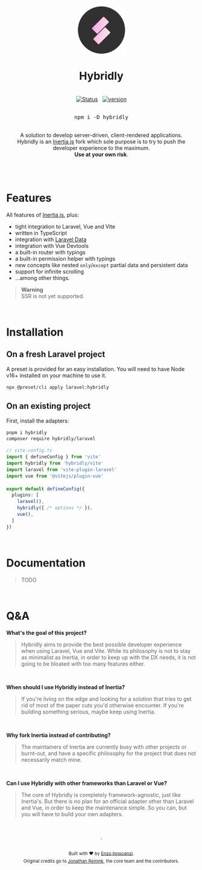 <br>

<p align="center">
  <img src=".github/assets/logo-round.svg" style="width:125px;" />
</p>

<h1 align="center">Hybridly</h1>

<p align="center">
  <br />
  <a href="https://github.com/hybridly/hybridly/actions/workflows/test.yml"><img alt="Status" src="https://github.com/hybridly/hybridly/actions/workflows/test.yml/badge.svg"></a>
  <span>&nbsp;</span>
  <a href="https://github.com/hybridly/hybridly/releases"><img alt="version" src="https://img.shields.io/github/v/release/hybridly/hybridly?include_prereleases&label=version&logo=github&logoColor=white"></a>
  <br />
  <br />
  <pre><div align="center">npm i -D hybridly</div></pre>
</p>


<div align="center">
  <br />
  A solution to develop server-driven, client-rendered applications.
  <br />
  Hybridly is an <a href="https://inertiajs.com">Inertia.js</a> fork which sole purpose is to try to push the developer experience to the maximum.
  <br />
  <b>Use at your own risk</b>.
  <br />
  <br />
  <br />
</div>

<br>

#   Features

All features of [Inertia.js](https://inertiajs.com), plus: 
- tight integration to Laravel, Vue and Vite
- written in TypeScript
- integration with [Laravel Data](https://github.com/spatie/laravel-data)
- integration with Vue Devtools
- a built-in router with typings
- a built-in permission helper with typings
- new concepts like nested `only`/`except` partial data and persistent data
- support for infinite scrolling
- ...among other things.

> **Warning** <br />
> SSR is not yet supported.

&nbsp;


# Installation

## On a fresh Laravel project

A preset is provided for an easy installation. You will need to have Node v16+ installed on your machine to use it.

```sh
npx @preset/cli apply laravel:hybridly
```

## On an existing project

First, install the adapters:

```sh
pnpm i hybridly
composer require hybridly/laravel
```

```ts
// vite.config.ts
import { defineConfig } from 'vite'
import hybridly from 'hybridly/vite'
import laravel from 'vite-plugin-laravel'
import vue from '@vitejs/plugin-vue'

export default defineConfig({
  plugins: [
    laravel(),
    hybridly({ /* options */ }),
    vue(),
  ]
})
```

&nbsp;

# Documentation

> TODO

&nbsp;

# Q&A

**What's the goal of this project?**
> Hybridly aims to provide the best possible developer experience when using Laravel, Vue and Vite. While its philosophy is not to stay as minimalist as Inertia, in order to keep up with the DX needs, it is not going to be bloated with too many features either.
<br/>

**When should I use Hybridly instead of Inertia?**
> If you're living on the edge and looking for a solution that tries to get rid of most of the paper cuts you'd otherwise encounter. If you're building something serious, maybe keep using Inertia.

&nbsp;

**Why fork Inertia instead of contributing?**
> The maintainers of Inertia are currently busy with other projects or burnt-out, and have a specific philosophy for the project that does not necessarily match mine.

&nbsp;

**Can I use Hybridly with other frameworks than Laravel or Vue?**
> The core of Hybridly is completely framework-agnostic, just like Inertia's. But there is no plan for an official adapter other than Laravel and Vue, in order to keep the maintenance simple. So you can, but you will have to build your own adapters.


<p align="center">
  <br />
  <br />
  ·
  <br />
  <br />
  <sub>Built with ❤︎ by <a href="https://github.com/enzoinnocenzi">Enzo Innocenzi</a>. <br/> Original credits go to <a href="https://reinink.ca">Jonathan Reinink</a>, the core team and the contributors.</sub>
</p>
